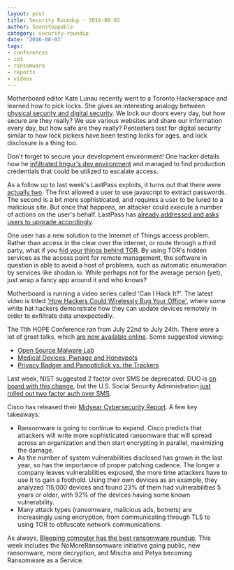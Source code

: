 ```yaml
---
layout: post
title: Security Roundup - 2016-08-03
author: Seanstoppable
category: security-roundup
date: '2016-08-03'
tags:
- conferences
- iot
- ransomware
- reports
- videos
---
```


Motherboard editor Kate Lunau recently went to a Toronto Hackerspace and learned 
how to pick locks. She gives an interesting analogy between [physical security 
and digital security](https://motherboard.vice.com/read/lockpicking-toool-toronto-digital-security-hacking). 
We lock our doors every day, but how secure are they really? We use various 
websites and share our information every day, but how safe are they really? 
Pentesters test for digital security similar to how lock pickers have been 
testing locks for ages, and lock disclosure is a thing too.

Don't forget to secure your development environment! One hacker details how he 
[infiltrated Imgur's dev 
environment](https://medium.com/@nmalcolm/hacking-imgur-for-fun-and-profit-3b2ec30c9463) 
and managed to find production credentials that could be utilized to escalate 
access.

As a follow up to last week's LastPass exploits, it turns out that there were 
[actually two](https://www.hackread.com/lastpass-hacked-this-time-for-good/). 
The first allowed a user to use javascript to extract passwords. The second is 
a bit more sophisticated, and requires a user to be lured to a malicious site. 
But once that happens, an attacker could execute a number of actions on the 
user's behalf. LastPass has [already addressed and asks users to upgrade 
accordingly](https://blog.lastpass.com/2016/07/lastpass-security-updates.html/).

One user has a new solution to the Internet of Things access problem. Rather 
than access in the clear over the internet, or route through a third party, what 
if you [hid your things behind TOR](https://www.deepdotweb.com/2016/07/28/tors-plan-secure-internet-things/). 
  By using TOR's hidden services as the access point for remote management, the 
  software in question is able to avoid a host of problems, such as automatic 
  enumeration by services like shodan.io. While perhaps not for the average 
  person (yet), just wrap a fancy app around it and who knows?

Motherboard is running a video series called 'Can I Hack It?'. The latest video 
is titled ['How Hackers Could Wirelessly Bug Your Office'](https://www.youtube.com/watch?v=5GnMj5cus4A), 
where some white hat hackers demonstrate how they can update devices remotely in 
order to exfiltrate data unexpectedly.

The 11th HOPE Conference ran from July 22nd to July 24th. There were a lot of 
great talks, which [are now available online](http://livestream.com/internetsociety/hopeconf). 
Some suggested viewing:
  - [Open Source Malware Lab](http://livestream.com/accounts/9197973/hopeconf/videos/131654859)
  - [Medical Devices: Pwnage and Honeypots](http://livestream.com/accounts/9197973/hopeconf/videos/131332850)
  - [Privacy Badger and Panopticlick vs. the Trackers](http://livestream.com/internetsociety/hopeconf/videos/130646436)

Last week, NIST suggested 2 factor over SMS be deprecated. DUO is [on board with 
this change](https://duo.com/blog/duo-aligns-with-nist-on-authentication-guidelines), 
but the U.S. Social Security Administration [just rolled out two factor auth 
over SMS](http://krebsonsecurity.com/2016/08/social-security-administration-now-requires-two-factor-authentication/).

Cisco has released their [Midyear Cybersecurity 
Report](https://newsroom.cisco.com/press-release-content?type=press-release&articleId=1780586). 
A few key takeaways: 
- Ransomware is going to continue to expand. Cisco predicts that attackers will 
  write more sophisticated ransomware that will spread across an organization 
  and then start encrypting in parallel, maximizing the damage.
- As the number of system vulnerabilities disclosed has grown in the last year, 
  so has the importance of proper patching cadence. The longer a company leaves 
  vulnerabilities exposed, the more time attackers have to use it to gain a 
  foothold. Using their own devices as an example, they analyzed 115,000 devices 
  and found 23% of them had vulnerabilities 5 years or older, with 92% of the 
  devices having some known vulnerability.
- Many attack types (ransomware, malicious ads, botnets) are increasingly using 
  encryption, from communicating through TLS to using TOR to obfuscate network
  communications.

As always, [Bleeping computer has the best ransomware 
roundup](http://www.bleepingcomputer.com/news/security/the-week-in-ransomware-july-29-2016-petya-nomoreransom-chimera-and-more/). 
This week includes the NoMoreRansomware initiative going public, new ransomware, 
more decryption, and Mischa and Petya becoming Ransomware as a Service.
